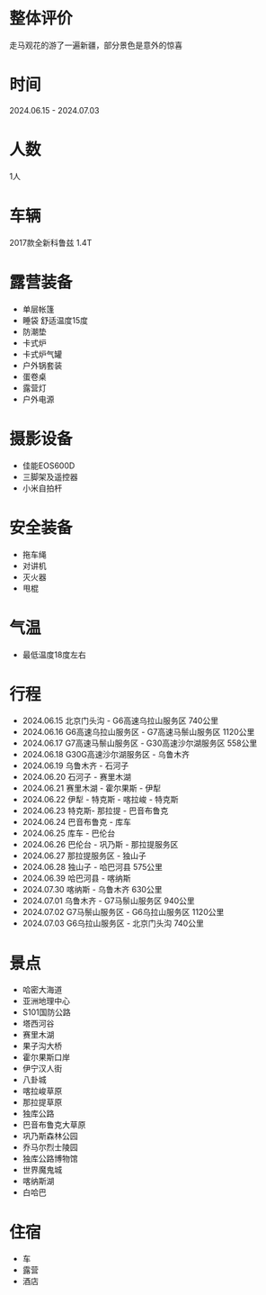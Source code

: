 # 整体评价
走马观花的游了一遍新疆，部分景色是意外的惊喜

# 时间
2024.06.15 - 2024.07.03

# 人数
1人

# 车辆
2017款全新科鲁兹 1.4T

# 露营装备
* 单层帐篷 
* 睡袋 舒适温度15度
* 防潮垫 
* 卡式炉
* 卡式炉气罐
* 户外锅套装
* 蛋卷桌
* 露营灯
* 户外电源

# 摄影设备
* 佳能EOS600D
* 三脚架及遥控器
* 小米自拍杆

# 安全装备
* 拖车绳
* 对讲机
* 灭火器
* 甩棍

# 气温
* 最低温度18度左右

# 行程
* 2024.06.15 北京门头沟 - G6高速乌拉山服务区 740公里  
* 2024.06.16 G6高速乌拉山服务区 - G7高速马鬃山服务区 1120公里
* 2024.06.17 G7高速马鬃山服务区 - G30高速沙尔湖服务区 558公里
* 2024.06.18 G30G高速沙尔湖服务区 - 乌鲁木齐
* 2024.06.19 乌鲁木齐 - 石河子
* 2024.06.20 石河子 - 赛里木湖
* 2024.06.21 赛里木湖 - 霍尔果斯 - 伊犁
* 2024.06.22 伊犁 - 特克斯 - 喀拉峻 - 特克斯
* 2024.06.23 特克斯- 那拉提 - 巴音布鲁克
* 2024.06.24 巴音布鲁克 - 库车
* 2024.06.25 库车 - 巴伦台
* 2024.06.26 巴伦台 - 巩乃斯 - 那拉提服务区
* 2024.06.27 那拉提服务区 - 独山子
* 2024.06.28 独山子 - 哈巴河县 575公里
* 2024.06.39 哈巴河县 - 喀纳斯
* 2024.07.30 喀纳斯 - 乌鲁木齐 630公里
* 2024.07.01 乌鲁木齐 - G7马鬃山服务区 940公里
* 2024.07.02 G7马鬃山服务区 - G6乌拉山服务区 1120公里
* 2024.07.03 G6乌拉山服务区 - 北京门头沟 740公里

# 景点
* 哈密大海道
* 亚洲地理中心
* S101国防公路
* 塔西河谷
* 赛里木湖
* 果子沟大桥
* 霍尔果斯口岸
* 伊宁汉人街
* 八卦城
* 喀拉峻草原
* 那拉提草原
* 独库公路
* 巴音布鲁克大草原
* 巩乃斯森林公园
* 乔马尔烈士陵园
* 独库公路博物馆
* 世界魔鬼城
* 喀纳斯湖
* 白哈巴

# 住宿
* 车
* 露营
* 酒店